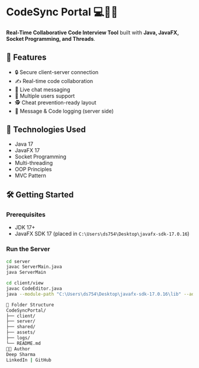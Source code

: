 # CodeSync Portal 💻🧑‍💻

**Real-Time Collaborative Code Interview Tool** built with **Java, JavaFX, Socket Programming, and Threads**.

## 🚀 Features

- 🔒 Secure client-server connection
- ✍️ Real-time code collaboration
- 💬 Live chat messaging
- 👥 Multiple users support
- 🕵️ Cheat prevention-ready layout
- 💾 Message & Code logging (server side)

## 🧰 Technologies Used

- Java 17
- JavaFX 17
- Socket Programming
- Multi-threading
- OOP Principles
- MVC Pattern

## 🛠️ Getting Started

### Prerequisites

- JDK 17+
- JavaFX SDK 17 (placed in `C:\Users\ds754\Desktop\javafx-sdk-17.0.16`)

### Run the Server

```bash
cd server
javac ServerMain.java
java ServerMain

cd client/view
javac CodeEditor.java
java --module-path "C:\Users\ds754\Desktop\javafx-sdk-17.0.16\lib" --add-modules javafx.controls,javafx.fxml client.view.CodeEditor

📁 Folder Structure
CodeSyncPortal/
├── client/
├── server/
├── shared/
├── assets/
├── logs/
└── README.md
👨‍💻 Author
Deep Sharma
LinkedIn | GitHub
